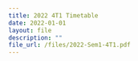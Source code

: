 ```yaml
---
title: 2022 4T1 Timetable
date: 2022-01-01
layout: file
description: ""
file_url: /files/2022-Sem1-4T1.pdf
---
```


